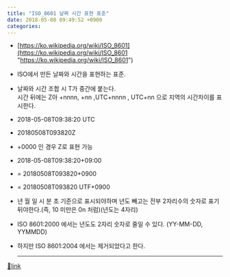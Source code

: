 ```yaml
---
title: "ISO_8601 날짜 시간 표현 표준"
date: 2018-05-08 09:49:52 +0900
categories: 
---
```

  

- [https://ko.wikipedia.org/wiki/ISO_8601](https://ko.wikipedia.org/wiki/ISO_8601 "https://ko.wikipedia.org/wiki/ISO_8601")
- ISO에서 만든 날짜와 시간을 표현하는 표준.
- 날짜와 시간 조합 시 T가 중간에 붙는다.  
시간 뒤에는 Z아 +nnnn, +nn ,UTC+nnnn , UTC+nn 으로 지역의 시간차이를 표시한다.
- 2018-05-08T09:38:20 UTC
- 20180508T093820Z
- +0000 인 경우 Z로 표현 가능

- 2018-05-08T09:38:20+09:00
- = 20180508T093820+0900
- = 20180508T093820 UTF+0900


- 년 월 일 시 분 초 기준으로 표시되야하며 년도 빼고는 전부 2자리수의 숫자로 표기 뒤야한다.(즉, 10 미만은 0n 처럼)(년도는 4자리)
- ISO 8601:2000 에서는 년도도 2자리 숫자로 줄일 수 있다. (YY-MM-DD, YYMMDD)
- 하지만 ISO 8601:2004 에서는 제거되었다고 한다.





  ***
[🔗link](http://www.mins01.com/mh/tech/read/1159)